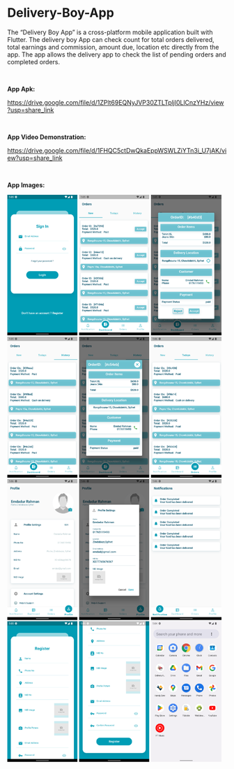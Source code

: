 # Delivery-Boy-App
The “Delivery Boy App” is a cross-platform mobile application built with Flutter. 
The delivery boy App can check count for total orders delivered, total earnings and commission, amount due, location etc directly from the app. The app allows the delivery app to check the list of pending orders and completed orders.


<br><p><b>App Apk:</b></p>
https://drive.google.com/file/d/1ZPlt69EQNyJVP30ZTLTpljl0LlCnzYHz/view?usp=share_link

<br><p><b>App Video Demonstration:</b></p>
https://drive.google.com/file/d/1FHQC5ctDwQkaEppWSWLZiYTn3i_U7jAK/view?usp=share_link

<br><p><b>App Images:</b></p>
<div class="column">
    <img src="Additional Files/1.png" width="32%">
    <img src="Additional Files/2.png" width="32%">
    <img src="Additional Files/3.png" width="32%">
    <img src="Additional Files/4.png" width="32%">
    <img src="Additional Files/5.png" width="32%">
    <img src="Additional Files/6.png" width="32%">
    <img src="Additional Files/7.png" width="32%">
    <img src="Additional Files/8.png" width="32%">
    <img src="Additional Files/9.png" width="32%">
    <img src="Additional Files/10.png" width="32%">
    <img src="Additional Files/11.png" width="32%">
    <img src="Additional Files/12.png" width="32%">
</div>
